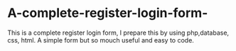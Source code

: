 # A-complete-register-login-form-
This is a complete register login form, I prepare this by using php,database, css, html. A simple form but so mouch useful and easy to code.

